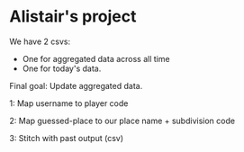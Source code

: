 

# Alistair's project

We have 2 csvs:
- One for aggregated data across all time
- One for today's data.

Final goal: Update aggregated data.


1: Map username to player code

2: Map guessed-place to our place name + subdivision code

3: Stitch with past output (csv)




